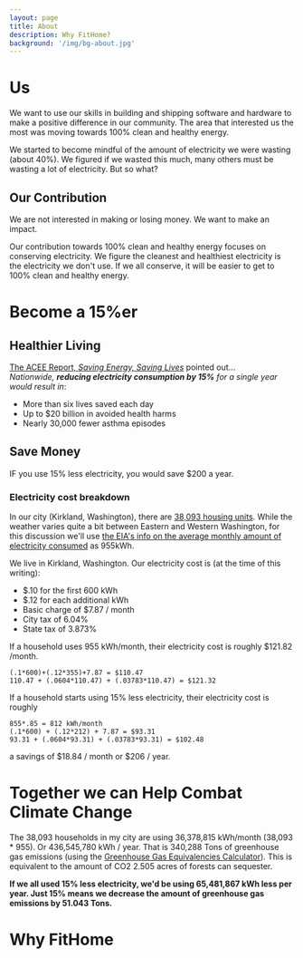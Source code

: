 ```yaml
---
layout: page
title: About
description: Why FitHome?
background: '/img/bg-about.jpg'
---
```

<link rel="stylesheet" href='{{ '/assets/page-style.css' | prepend: site.baseurl | replace: '//', '/' }}'>

# Us
We want to use our skills in building and shipping software and hardware to make a positive difference in our community. The area that interested us the most was moving towards  100% clean and healthy energy.

We started to become mindful of the amount of electricity we were wasting (about 40%).  We figured if we wasted this much, many others must be wasting a lot of electricity.  But so what?  
## Our Contribution
We are not interested in making or losing money.  We want to make an impact.
  
Our contribution towards 100% clean and healthy energy focuses on conserving electricity.  We figure the cleanest and healthiest electricity is the electricity we don't use.  If we all conserve, it will be easier to get to 100% clean and healthy energy.
# Become a 15%er 
## Healthier Living
[The ACEE Report, _Saving Energy, Saving Lives_](https://aceee.org/research-report/h1801) pointed out...  
_Nationwide, __reducing electricity consumption by 15%__ for a single year would result in_:  
* More than six lives saved each day
* Up to $20 billion in avoided health harms
* Nearly 30,000 fewer asthma episodes
## Save Money
IF you use 15% less electricity, you would save $200 a year.
### Electricity cost breakdown
In our city (Kirkland, Washington), there are [38,093 housing units](https://factfinder.census.gov/faces/tableservices/jsf/pages/productview.xhtml?src=CF).  While the weather varies quite a bit between Eastern and Western Washington, for this discussion we'll use [the EIA's info on the average monthly amount of electricity consumed](https://www.eia.gov/electricity/sales_revenue_price/pdf/table5_a.pdf) as 955kWh.  

We live in Kirkland, Washington.  Our electricity cost is (at the time of this writing):  
* $.10 for the first 600 kWh  
* $.12 for each additional kWh
* Basic charge of $7.87 / month
* City tax of 6.04%  
* State tax of 3.873%

If a household uses 955 kWh/month, their electricity cost is roughly $121.82 /month.  
```
(.1*600)+(.12*355)+7.87 = $110.47  
110.47 + (.0604*110.47) + (.03783*110.47) = $121.32
```
If a household starts using 15% less electricity, their electricity cost is roughly 
```
855*.85 = 812 kWh/month
(.1*600) + (.12*212) + 7.87 = $93.31
93.31 + (.0604*93.31) + (.03783*93.31) = $102.48
```
a savings of $18.84 / month or $206 / year.  
# Together we can Help Combat Climate Change
The 38,093 households in my city are using 36,378,815 kWh/month (38,093 * 955). Or 436,545,780 kWh / year.  That is 340,288 Tons of greenhouse gas emissions (using the [Greenhouse Gas Equivalencies Calculator](https://www.epa.gov/energy/greenhouse-gas-equivalencies-calculator)).  This is equivalent to the amount of CO2 2.505 acres of forests can sequester.  
  
__If we all used 15% less electricity, we'd be using  65,481,867 kWh less per year.  Just 15% means we decrease the amount of greenhouse gas emissions by 51.043 Tons.__

# Why FitHome


